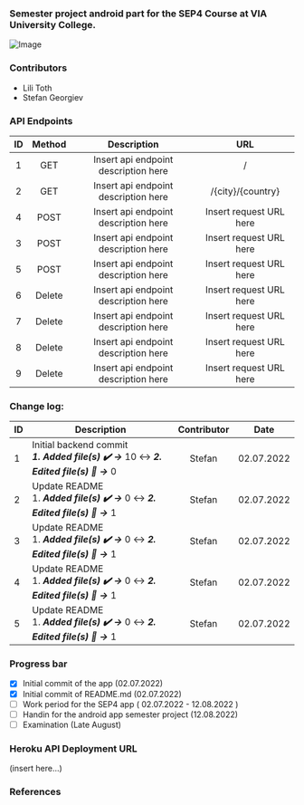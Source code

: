 ### Semester project android part for the SEP4 Course at VIA University College.

![Image](https://upload.wikimedia.org/wikipedia/commons/5/5d/VIA_UC_logo.png)

### Contributors

- Lili Toth
- Stefan Georgiev

### API Endpoints

| ID  | Method |             Description              |           URL           |
| :-: | :----: | :----------------------------------: | :---------------------: |
|  1  |  GET   | Insert api endpoint description here |            /            |
|  2  |  GET   | Insert api endpoint description here |    /{city}/{country}    |
|  4  |  POST  | Insert api endpoint description here | Insert request URL here |
|  3  |  POST  | Insert api endpoint description here | Insert request URL here |
|  5  |  POST  | Insert api endpoint description here | Insert request URL here |
|  6  | Delete | Insert api endpoint description here | Insert request URL here |
|  7  | Delete | Insert api endpoint description here | Insert request URL here |
|  8  | Delete | Insert api endpoint description here | Insert request URL here |
|  9  | Delete | Insert api endpoint description here | Insert request URL here |

### Change log:

| ID  | Description                                                                                    | Contributor |    Date    |
| --- | ---------------------------------------------------------------------------------------------- | :---------: | :--------: |
| 1   | Initial backend commit <br> **_1. Added file(s) ✔️ ->_** 10 ↔️ **_2. Edited file(s) 📝 ->_** 0 |   Stefan    | 02.07.2022 |
| 2   | Update README <br/> 1. **_Added file(s) ✔️ ->_** 0 ↔️ **_2. Edited file(s) 📝 ->_** 1          |   Stefan    | 02.07.2022 |
| 3   | Update README <br/> 1. **_Added file(s) ✔️ ->_** 0 ↔️ **_2. Edited file(s) 📝 ->_** 1          |   Stefan    | 02.07.2022 |
| 4   | Update README <br/> 1. **_Added file(s) ✔️ ->_** 0 ↔️ **_2. Edited file(s) 📝 ->_** 1          |   Stefan    | 02.07.2022 |
| 5   | Update README <br/> 1. **_Added file(s) ✔️ ->_** 0 ↔️ **_2. Edited file(s) 📝 ->_** 1          |   Stefan    | 02.07.2022 |

### Progress bar

- [x] Initial commit of the app (02.07.2022)
- [x] Initial commit of README.md (02.07.2022)
- [ ] Work period for the SEP4 app ( 02.07.2022 - 12.08.2022 )
- [ ] Handin for the android app semester project (12.08.2022)
- [ ] Examination (Late August)

### Heroku API Deployment URL

(insert here...)

### References
